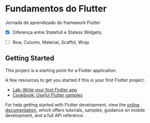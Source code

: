 # Fundamentos do Flutter

Jornada de aprendizado do framework Flutter

- [x] Diferença entre Statefull e Staless Widgets;
- [ ] Row, Column, Material, Scaffol, Wrap


## Getting Started

This project is a starting point for a Flutter application.

A few resources to get you started if this is your first Flutter project:

- [Lab: Write your first Flutter app](https://docs.flutter.dev/get-started/codelab)
- [Cookbook: Useful Flutter samples](https://docs.flutter.dev/cookbook)

For help getting started with Flutter development, view the
[online documentation](https://docs.flutter.dev/), which offers tutorials,
samples, guidance on mobile development, and a full API reference.
